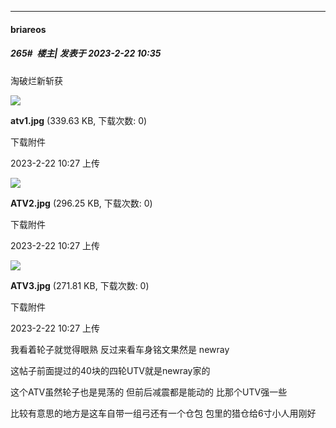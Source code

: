 
*****

####  briareos  
##### 265#         楼主| 发表于 2023-2-22 10:35

淘破烂新斩获

<img src="https://img.saraba1st.com/forum/202302/22/102728gy74ppyh4x6y4xkc.jpg" referrerpolicy="no-referrer">

<strong>atv1.jpg</strong> (339.63 KB, 下载次数: 0)

下载附件

2023-2-22 10:27 上传

<img src="https://img.saraba1st.com/forum/202302/22/102729jydiouz999q9bu9s.jpg" referrerpolicy="no-referrer">

<strong>ATV2.jpg</strong> (296.25 KB, 下载次数: 0)

下载附件

2023-2-22 10:27 上传

<img src="https://img.saraba1st.com/forum/202302/22/102729uri83b41zox1wiot.jpg" referrerpolicy="no-referrer">

<strong>ATV3.jpg</strong> (271.81 KB, 下载次数: 0)

下载附件

2023-2-22 10:27 上传

我看着轮子就觉得眼熟 反过来看车身铭文果然是 newray 

这帖子前面提过的40块的四轮UTV就是newray家的 

这个ATV虽然轮子也是晃荡的 但前后减震都是能动的 比那个UTV强一些

比较有意思的地方是这车自带一组弓还有一个仓包 包里的猎仓给6寸小人用刚好 

